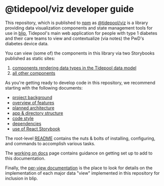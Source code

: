 # @tidepool/viz developer guide

This repository, which is published to [npm](https://www.npmjs.com/ 'node package manager') as [@tidepool/viz](https://www.npmjs.com/package/@tidepool/viz 'npm: @tidepool/viz') is a library providing data visualization components and state management tools for use in [blip](https://github.com/tidepool-org/blip 'GitHub: blip'), Tidepool's main web application for people with type 1 diabetes and their care teams to view and contextualize (via notes) the PwD's diabetes device data.

You can view (some of) the components in this library via two Storybooks published as static sites:

1. [components rendering data types in the Tidepool data model](http://developer.tidepool.io/viz/diabetes-data-stories/ 'Storybook for Tidepool diabetes data model renderers')
1. [all other components](http://developer.tidepool.io/viz/stories/ 'Storybook for all non-diabetes data @tidepool/viz components')

As you're getting ready to develop code in this repository, we recommend starting with the following documents:

- [project background](./Background.md)
- [overview of features](./FeatureOverview.md)
- [planned architecture](./Architecture.md)
- [app & directory structure](./DirectoryStructure.md)
- [code style](./CodeStyle.md)
- [dependencies](./deps/README.md)
- [use of React Storybook](./Storybook.md)

The root-level [README](../README.md) contains the nuts & bolts of installing, configuring, and commands to accomplish various tasks.

The [working on docs](./misc/Docs.md) page contains guidance on getting set up to add to this documentation.

Finally, the [per-view documentation](./views/README.md) is the place to look for details on the implementation of each major data "view" implemented in this repository for inclusion in blip.
